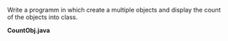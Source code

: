 Write a programm in which create a multiple objects and display the count of the objects into class.

__CountObj.java__
